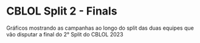 # CBLOL Split 2 - Finals

Gráficos mostrando as campanhas ao longo do split das duas equipes que vão disputar a final do 2° Split do CBLOL 2023
